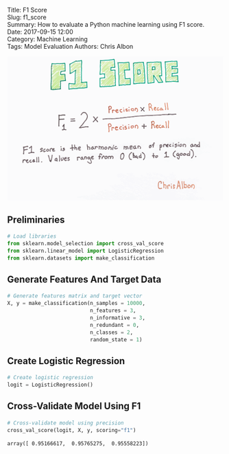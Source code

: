 Title: F1 Score  
Slug: f1_score  
Summary: How to evaluate a Python machine learning using F1 score.    
Date: 2017-09-15 12:00  
Category: Machine Learning  
Tags: Model Evaluation
Authors: Chris Albon

<a alt="F1 Score" href="https://machinelearningflashcards.com">
    <img src="f1_score/F1_Score_print.png" class="flashcard center-block">
</a>

## Preliminaries


```python
# Load libraries
from sklearn.model_selection import cross_val_score
from sklearn.linear_model import LogisticRegression
from sklearn.datasets import make_classification
```

## Generate Features And Target Data


```python
# Generate features matrix and target vector
X, y = make_classification(n_samples = 10000,
                           n_features = 3,
                           n_informative = 3,
                           n_redundant = 0,
                           n_classes = 2,
                           random_state = 1)
```

## Create Logistic Regression


```python
# Create logistic regression
logit = LogisticRegression()
```

## Cross-Validate Model Using F1


```python
# Cross-validate model using precision
cross_val_score(logit, X, y, scoring="f1")
```




    array([ 0.95166617,  0.95765275,  0.95558223])


